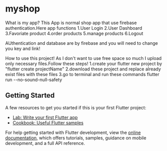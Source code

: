 # myshop

What is my app?
This App is normal shop app that use firebase authentication.Here app functions
1.User Login
2.User Dashboard
3.Favoriate product
4.order products
5.manage products
6.Logout

AUthentication and database  are by firebase and you will need to change you key and link! 


How to use this project!
As I don't want to use free space so much I upload only necessary files.Follow these steps!
1.create your flutter new project  by "flutter create projectName" 
2.download these project and replace already exist files with these files
3.go to terminal and  run these commands 
flutter run --no-sound-null-safety


## Getting Started

A few resources to get you started if this is your first Flutter project:

- [Lab: Write your first Flutter app](https://docs.flutter.dev/get-started/codelab)
- [Cookbook: Useful Flutter samples](https://docs.flutter.dev/cookbook)

For help getting started with Flutter development, view the
[online documentation](https://docs.flutter.dev/), which offers tutorials,
samples, guidance on mobile development, and a full API reference.
